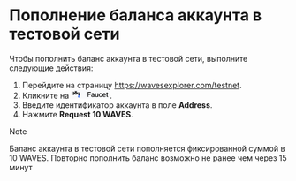 # Пополнение баланса аккаунта в тестовой сети

Чтобы пополнить баланс аккаунта в тестовой сети, выполните следующие действия:

1. Перейдите на страницу https://wavesexplorer.com/testnet.
2. Кликните на <img src="img/faucet.png" alt="faucet" width="70"/>.
3. Введите идентификатор аккаунта в поле **Address**.
4. Нажмите **Request 10 WAVES**.

> [!NOTE]
> Баланс аккаунта в тестовой сети пополняется фиксированной суммой в 10 WAVES. Повторно пополнить баланс возможно не ранее чем через 15 минут